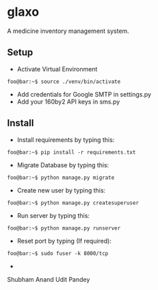 # glaxo
A medicine inventory management system.


## Setup
- Activate Virtual Environment
```
foo@bar:~$ source ./venv/bin/activate
```
- Add credentials for Google SMTP in settings.py
- Add your 160by2 API keys in sms.py 

## Install

- Install requirements by typing this:
```
foo@bar:~$ pip install -r requirements.txt
```
- Migrate Database by typing this:
```
foo@bar:~$ python manage.py migrate
```
- Create new user by typing this:
```
foo@bar:~$ python manage.py createsuperuser
```
- Run server by typing this:
```
foo@bar:~$ python manage.py runserver
```
- Reset port by typing (If required):
```
foo@bar:~$ sudo fuser -k 8000/tcp
```
-
Shubham Anand
Udit Pandey
